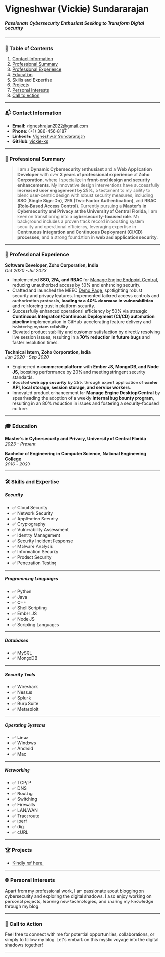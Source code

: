 # Vigneshwar (Vickie) Sundararajan

##### Passionate Cybersecurity Enthusiast Seeking to Transform Digital Security

---

### 📖 Table of Contents
1. [Contact Information](#-contact-information)
2. [Professional Summary](#-professional-summary)
3. [Professional Experience](#-professional-experience)
4. [Education](#-education)
5. [Skills and Expertise](#-skills-and-expertise)
6. [Projects](#-projects)
7. [Personal Interests](#-personal-interests)
8. [Call to Action](#-call-to-action)

---

<a id="-contact-information"></a>
### 📬 Contact Information

- **Email:** <a href="mailto:vigneshrajan2022@gmail.com" target="_blank">vigneshrajan2022@gmail.com</a>
- **Phone:** (+1) 386-456-8187
- **LinkedIn:** <a href="https://www.linkedin.com/in/vigneshwar-sundararajan-07a2a5185/" target="_blank">Vigneshwar Sundararajan</a>
- **GitHub:** <a href="https://github.com/vickie-ks" target="_blank">vickie-ks</a>

---

<a id="-professional-summary"></a>
### 📝 Professional Summary

> I am a **Dynamic Cybersecurity enthusiast** and a **Web Application Developer** with over **3 years of professional experience** at **Zoho Corporation**, where I specialize in **front-end design and security enhancements**. My innovative design interventions have successfully **increased user engagement by 25%**, a testament to my ability to blend user-centric design with robust security measures, including **SSO (Single Sign-On)**, **2FA (Two-Factor Authentication)**, and **RBAC (Role-Based Access Control)**. Currently pursuing a **Master's in Cybersecurity and Privacy at the University of Central Florida**, I am keen on transitioning into a **cybersecurity-focused role**. My background includes a proven track record in boosting system security and operational efficiency, leveraging expertise in **Continuous Integration and Continuous Deployment (CI/CD) processes**, and a strong foundation in **web and application security**.

---

<a id="-professional-experience"></a>
### 💼 Professional Experience

**Software Developer, Zoho Corporation, India**  
*Oct 2020 - Jul 2023*

- Implemented **SSO, 2FA, and RBAC** for [Manage Engine Endpoint Central](https://www.manageengine.com/products/desktop-central/), reducing unauthorized access by 50% and enhancing security.
- Crafted and launched the MEEC [Demo Page](https://demo.endpointcentralplus.com/), spotlighting robust security and privacy features. Implemented tailored access controls and authorization protocols, **leading to a 40% decrease in vulnerabilities** and reinforcing trust in platform security.
- Successfully enhanced operational efficiency by 50% via strategic **Continuous Integration/Continuous Deployment (CI/CD) automation pipeline** implementation in GitHub, accelerating feature delivery and bolstering system reliability.
- Elevated product stability and customer satisfaction by directly resolving live session issues, resulting in a **70% reduction in future bugs** and faster resolution times.



**Technical Intern, Zoho Corporation, India**  
*Jun 2020 - Sep 2020*

- Engineered **e-commerce platform** with **Ember JS, MongoDB, and Node JS**, boosting performance by 20% and meeting stringent security standards.
- Boosted **web app security** by 25% through expert application of **cache API, local storage, session storage, and service workers**.
- Innovated product enhancement for **Manage Engine Desktop Central** by spearheading the adoption of a weekly **internal bug bounty program**, resulting in an 80% reduction in issues and fostering a security-focused culture.

---

<a id="-education"></a>
### 🎓 Education

**Master’s in Cybersecurity and Privacy, University of Central Florida**  
*2023 - Present*

**Bachelor of Engineering in Computer Science, National Engineering College**  
*2016 - 2020*

---

<a id="-skills-and-expertise"></a>
### 🛠️ Skills and Expertise

##### Security
- ✅ Cloud Security
- ✅ Network Security
- ✅ Application Security
- ✅ Cryptography
- ✅ Vulnerability Assessment
- ✅ Identity Management
- ✅ Security Incident Response
- ✅ Malware Analysis
- ✅ Information Security
- ✅ Product Security
- ✅ Penetration Testing

---

##### Programming Languages
- ✅ Python
- ✅ Java
- ✅ C++
- ✅ Shell Scripting
- ✅ Ember JS
- ✅ Node JS
- ✅ Scripting Languages

---

##### Databases
- ✅ MySQL
- ✅ MongoDB

---

##### Security Tools
- ✅ Wireshark
- ✅ Nessus
- ✅ Splunk
- ✅ Burp Suite
- ✅ Metasploit

---

##### Operating Systems
- ✅ Linux
- ✅ Windows
- ✅ Android
- ✅ Mac

---

##### Networking
- ✅ TCP/IP
- ✅ DNS
- ✅ Routing
- ✅ Switching
- ✅ Firewalls
- ✅ LAN/WAN
- ✅ Traceroute
- ✅ iperf
- ✅ dig
- ✅ cURL


---

<a id="-projects"></a>
### 🏆 Projects

- [Kindly ref here.](#/about/my-projects)

---

<a id="-personal-interests"></a>
### 🌐 Personal Interests

Apart from my professional work, I am passionate about blogging on cybersecurity and exploring the digital shadows. I also enjoy working on personal projects, learning new technologies, and sharing my knowledge through my blog.

---

<a id="-call-to-action"></a>
### 🚀 Call to Action

Feel free to connect with me for potential opportunities, collaborations, or simply to follow my blog. Let's embark on this mystic voyage into the digital shadows together!

---